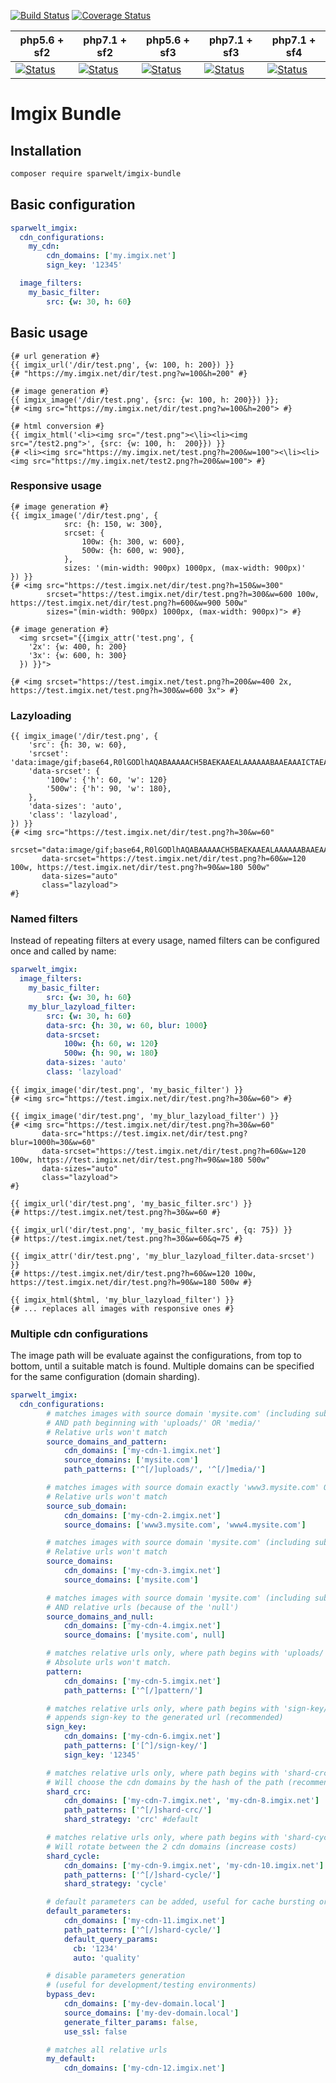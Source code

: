 [![Build Status](https://travis-ci.org/sparwelt/imgix-bundle.svg?branch=master)](https://travis-ci.org/sparwelt/imgix-bundle)
[![Coverage Status](https://coveralls.io/repos/github/sparwelt/imgix-bundle/badge.svg?branch=master)](https://coveralls.io/github/sparwelt/imgix-bundle?branch=master)

| php5.6 + sf2      | php7.1 + sf2      | php5.6 + sf3      | php7.1 + sf3      | php7.1 + sf4      |
|-------------------|-------------------|-------------------|-------------------|-------------------|
| [![Status][1]][6] | [![Status][2]][6] | [![Status][3]][6] | [![Status][4]][6] | [![Status][5]][6] |

[1]: https://travis-matrix-badges.herokuapp.com/repos/sparwelt/imgix-bundle/branches/master/1
[2]: https://travis-matrix-badges.herokuapp.com/repos/sparwelt/imgix-bundle/branches/master/2
[3]: https://travis-matrix-badges.herokuapp.com/repos/sparwelt/imgix-bundle/branches/master/3
[4]: https://travis-matrix-badges.herokuapp.com/repos/sparwelt/imgix-bundle/branches/master/4
[5]: https://travis-matrix-badges.herokuapp.com/repos/sparwelt/imgix-bundle/branches/master/5
[6]: https://travis-ci.org/sparwelt/imgix-bundle

Imgix Bundle
===================

## Installation
```bash
composer require sparwelt/imgix-bundle
```
## Basic configuration
```yaml
sparwelt_imgix:
  cdn_configurations:
    my_cdn:
        cdn_domains: ['my.imgix.net']
        sign_key: '12345'

  image_filters:
    my_basic_filter:
        src: {w: 30, h: 60}
```
## Basic usage
```twig
{# url generation #}
{{ imgix_url('/dir/test.png', {w: 100, h: 200}) }}
{# "https://my.imgix.net/dir/test.png?w=100&h=200" #}

{# image generation #}
{{ imgix_image('/dir/test.png', {src: {w: 100, h: 200}}) }};
{# <img src="https://my.imgix.net/dir/test.png?w=100&h=200"> #}

{# html conversion #}
{{ imgix_html('<li><img src="/test.png"><\li><li><img src="/test2.png">', {src: {w: 100, h:  200}}) }}
{# <li><img src="https://my.imgix.net/test.png?h=200&w=100"><\li><li><img src="https://my.imgix.net/test2.png?h=200&w=100"> #}
```

### Responsive usage
```twig
{# image generation #}
{{ imgix_image('/dir/test.png', {
            src: {h: 150, w: 300},
            srcset: {
                100w: {h: 300, w: 600},
                500w: {h: 600, w: 900},
            },
            sizes: '(min-width: 900px) 1000px, (max-width: 900px)'
}) }}
{# <img src="https://test.imgix.net/dir/test.png?h=150&w=300"
        srcset="https://test.imgix.net/dir/test.png?h=300&w=600 100w, https://test.imgix.net/dir/test.png?h=600&w=900 500w"
        sizes="(min-width: 900px) 1000px, (max-width: 900px)"> #}

{# image generation #}
  <img srcset="{{imgix_attr('test.png', {
    '2x': {w: 400, h: 200}
    '3x': {w: 600, h: 300}
  }) }}">

{# <img srcset="https://test.imgix.net/test.png?h=200&w=400 2x, https://test.imgix.net/test.png?h=300&w=600 3x"> #}
```

### Lazyloading
```twig
{{ imgix_image('/dir/test.png', {
    'src': {h: 30, w: 60},
    'srcset': 'data:image/gif;base64,R0lGODlhAQABAAAAACH5BAEKAAEALAAAAAABAAEAAAICTAEAOw==',
    'data-srcset': {
        '100w': {'h': 60, 'w': 120}
        '500w': {'h': 90, 'w': 180},
    },
    'data-sizes': 'auto',
    'class': 'lazyload',
}) }}
{# <img src="https://test.imgix.net/dir/test.png?h=30&w=60" 
       srcset="data:image/gif;base64,R0lGODlhAQABAAAAACH5BAEKAAEALAAAAAABAAEAAAICTAEAOw=="
       data-srcset="https://test.imgix.net/dir/test.png?h=60&w=120 100w, https://test.imgix.net/dir/test.png?h=90&w=180 500w"
       data-sizes="auto" 
       class="lazyload">
#}
```

### Named filters
Instead of repeating filters at every usage, named filters can be configured once and called by name: 
```yaml
sparwelt_imgix:
  image_filters:
    my_basic_filter:
        src: {w: 30, h: 60}
    my_blur_lazyload_filter:
        src: {w: 30, h: 60}
        data-src: {h: 30, w: 60, blur: 1000}
        data-srcset:
            100w: {h: 60, w: 120}
            500w: {h: 90, w: 180}
        data-sizes: 'auto'
        class: 'lazyload'
```
```twig
{{ imgix_image('dir/test.png', 'my_basic_filter') }}
{# <img src="https://test.imgix.net/dir/test.png?h=30&w=60"> #}

{{ imgix_image('dir/test.png', 'my_blur_lazyload_filter') }}
{# <img src="https://test.imgix.net/dir/test.png?h=30&w=60" 
       data-src="https://test.imgix.net/dir/test.png?blur=1000h=30&w=60"
       data-srcset="https://test.imgix.net/dir/test.png?h=60&w=120 100w, https://test.imgix.net/dir/test.png?h=90&w=180 500w"
       data-sizes="auto" 
       class="lazyload">
#}

{{ imgix_url('dir/test.png', 'my_basic_filter.src') }}
{# https://test.imgix.net/test.png?h=30&w=60 #}

{{ imgix_url('dir/test.png', 'my_basic_filter.src', {q: 75}) }}
{# https://test.imgix.net/test.png?h=30&w=60&q=75 #}

{{ imgix_attr('dir/test.png', 'my_blur_lazyload_filter.data-srcset') }}
{# https://test.imgix.net/dir/test.png?h=60&w=120 100w, https://test.imgix.net/dir/test.png?h=90&w=180 500w #}

{{ imgix_html($html, 'my_blur_lazyload_filter') }}
{# ... replaces all images with responsive ones #}
```

### Multiple cdn configurations
The image path will be evaluate against the configurations, from top to bottom, until a suitable match is found. Multiple domains can be specified for the same configuration (domain sharding).
```yaml
sparwelt_imgix:
  cdn_configurations:
        # matches images with source domain 'mysite.com' (including subdomains)
        # AND path beginning with 'uploads/' OR 'media/'
        # Relative urls won't match
        source_domains_and_pattern:
            cdn_domains: ['my-cdn-1.imgix.net']
            source_domains: ['mysite.com']
            path_patterns: ['^[/]uploads/', '^[/]media/']

        # matches images with source domain exactly 'www3.mysite.com' OR 'www4.mysite.com'
        # Relative urls won't match
        source_sub_domain:
            cdn_domains: ['my-cdn-2.imgix.net']
            source_domains: ['www3.mysite.com', 'www4.mysite.com']

        # matches images with source domain 'mysite.com' (including subdomains)
        # Relative urls won't match
        source_domains:
            cdn_domains: ['my-cdn-3.imgix.net']
            source_domains: ['mysite.com']

        # matches images with source domain 'mysite.com' (including subdomains)
        # AND relative urls (because of the 'null')
        source_domains_and_null:
            cdn_domains: ['my-cdn-4.imgix.net']
            source_domains: ['mysite.com', null]

        # matches relative urls only, where path begins with 'uploads/'.
        # Absolute urls won't match.
        pattern:
            cdn_domains: ['my-cdn-5.imgix.net']
            path_patterns: ['^[/]pattern/']

        # matches relative urls only, where path begins with 'sign-key/'.
        # appends sign-key to the generated url (recommended)
        sign_key:
            cdn_domains: ['my-cdn-6.imgix.net']
            path_patterns: ['[^]/sign-key/']
            sign_key: '12345'

        # matches relative urls only, where path begins with 'shard-crc/'.
        # Will choose the cdn domains by the hash of the path (recommended)
        shard_crc:
            cdn_domains: ['my-cdn-7.imgix.net', 'my-cdn-8.imgix.net']
            path_patterns: ['^[/]shard-crc/']
            shard_strategy: 'crc' #default

        # matches relative urls only, where path begins with 'shard-cycle/'.
        # Will rotate between the 2 cdn domains (increase costs)
        shard_cycle:
            cdn_domains: ['my-cdn-9.imgix.net', 'my-cdn-10.imgix.net']
            path_patterns: ['^[/]shard-cycle/']
            shard_strategy: 'cycle'

        # default parameters can be added, useful for cache bursting or automatic formatting
        default_parameters:
            cdn_domains: ['my-cdn-11.imgix.net']
            path_patterns: ['^[/]shard-cycle/']
            default_query_params:
              cb: '1234'
              auto: 'quality'

        # disable parameters generation
        # (useful for development/testing environments)
        bypass_dev:
            cdn_domains: ['my-dev-domain.local']
            source_domains: ['my-dev-domain.local']
            generate_filter_params: false,
            use_ssl: false

        # matches all relative urls
        my_default:
            cdn_domains: ['my-cdn-12.imgix.net']

```
